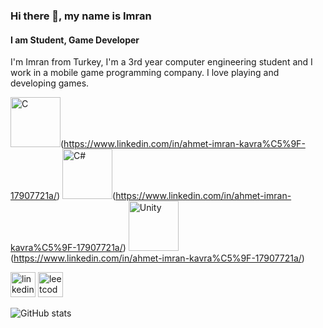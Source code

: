### Hi there 👋, my name is Imran
#### I am Student, Game Developer


I'm Imran from Turkey, I'm a 3rd year computer engineering student and I work in a mobile game programming company. I love playing and developing games.

<img src='https://i.hizliresim.com/nya4qfe.png' alt='C' height='80'>(https://www.linkedin.com/in/ahmet-imran-kavra%C5%9F-17907721a/) <img src='https://i.hizliresim.com/l0bhjc2.png' alt='C#' height='80'>(https://www.linkedin.com/in/ahmet-imran-kavra%C5%9F-17907721a/) <img src='https://i.hizliresim.com/sc11avk.png' alt='Unity' height='80'>(https://www.linkedin.com/in/ahmet-imran-kavra%C5%9F-17907721a/)


[<img src='https://i.hizliresim.com/hzthsxt.png' alt='linkedin' height='40'>](https://www.linkedin.com/in/ahmet-imran-kavra%C5%9F-17907721a/)  [<img src='https://i.hizliresim.com/jtx19bz.png' alt='leetcode' height='40'>](https://leetcode.com/Acharad/)  

![GitHub stats](https://github-readme-stats.vercel.app/api?username=Acharad&show_icons=true&count_private=true)  

